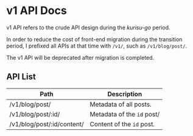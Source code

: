 # v1 API Docs

v1 API refers to the crude API design during the _kurisu-go_ period.

In order to reduce the cost of front-end migration during the transition period, I prefixed all APIs at that time with `/v1/`, such as `/v1/blog/post/`.

The v1 API will be deprecated after migration is completed.

## API List

| Path                       | Description                |
| -------------------------- | -------------------------- |
| /v1/blog/post/             | Metadata of all posts.     |
| /v1/blog/post/:id/         | Metadata of the `id` post/ |
| /v1/blog/post/:id/content/ | Content of the `id` post.  |

